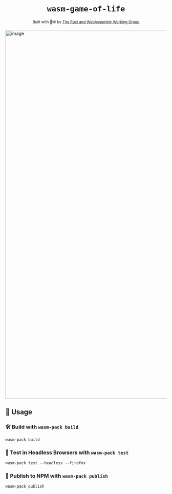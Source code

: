 <div align="center">

  <h1><code>wasm-game-of-life</code></h1>

  <sub>Built with 🦀🕸 by <a href="https://rustwasm.github.io/">The Rust and WebAssembly Working Group</a></sub>
</div>

<img width="1151" alt="image" src="https://github.com/user-attachments/assets/b58e95f3-e243-43b1-b0c2-0836e433aedf" />

## 🚴 Usage

### 🛠️ Build with `wasm-pack build`

```
wasm-pack build
```

### 🔬 Test in Headless Browsers with `wasm-pack test`

```
wasm-pack test --headless --firefox
```

### 🎁 Publish to NPM with `wasm-pack publish`

```
wasm-pack publish
```
